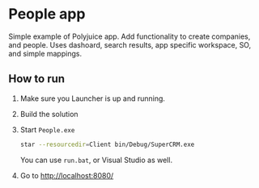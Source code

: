 People app
==================

Simple example of Polyjuice app. 
Add functionality to create companies, and people. Uses dashoard, search results, app specific workspace, SO, and simple mappings.

## How to run

1. Make sure you Launcher is up and running.
2. Build the solution
3. Start `People.exe` 

   ```bash
   star --resourcedir=Client bin/Debug/SuperCRM.exe 
   ```
   You can use `run.bat`, or Visual Studio as well.
4. Go to [http://localhost:8080/](http://localhost:8080/)
